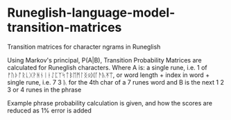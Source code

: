 # Runeglish-language-model-transition-matrices
 Transition matrices for character ngrams in Runeglish 
 
 Using Markov's principal, P(A|B), Transition Probability Matrices are calculated for Runeglish characters.
 Where A is: 
 a single rune, i.e. 1 of ᚠᚢᚦᚩᚱᚳᚷᚹᚻᚾᛁᛂᛇᛈᛉᛋᛏᛒᛖᛗᛚᛝᛟᛞᚪᚫᚣᛡᛠ, or word length + index in word + single rune, i.e. 7 3 ᚣ for the 4th char of a 7 runes word
 and B is the next 1 2 3 or 4 runes in the phrase 
 
 Example phrase probability calculation is given, and how the scores are reduced as 1% error is added